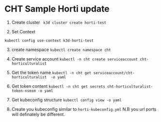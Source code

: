 # CHT Sample Horti update 

1. Create cluster
` k3d cluster create horti-test`

2. Set Context

`kubectl config use-context k3d-horti-test`

3. create namespace
`kubectl create namespace cht`

4. Create service account 
`kubectl -n cht create serviceaccount cht-horticulturalist`

5. Get the token name 
`kubectl -n cht get serviceaccount/cht-horticulturalist  -o yaml`

6. Get token content
`kubectl -n cht get secrets cht-horticulturalist-token-nsmsm -o yaml`

7. Get kubeconfig structure
`kubectl config view -o yaml`

8. Create you kubeconfig similar to `horti-kubeconfig.yml` N.B you url ports will  definately be different. 
